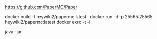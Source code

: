 https://github.com/PaperMC/Paper


docker build -t heywiki2/papermc:latest .
docker run -d -p 25565:25565 heywiki2/papermc:latest
docker exec -t -i 

java -jar 